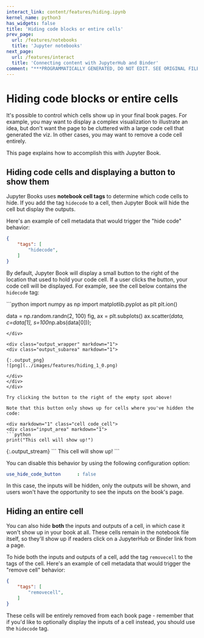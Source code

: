 ```yaml
---
interact_link: content/features/hiding.ipynb
kernel_name: python3
has_widgets: false
title: 'Hiding code blocks or entire cells'
prev_page:
  url: /features/notebooks
  title: 'Jupyter notebooks'
next_page:
  url: /features/interact
  title: 'Connecting content with JupyterHub and Binder'
comment: "***PROGRAMMATICALLY GENERATED, DO NOT EDIT. SEE ORIGINAL FILES IN /content***"
---
```


# Hiding code blocks or entire cells

It's possible to control which cells show up in your final book pages. For example,
you may want to display a complex visualization to illustrate an idea, but don't
want the page to be cluttered with a large code cell that generated the viz. In other
cases, you may want to remove a code cell entirely.

This page explains how to accomplish this with Jupyter Book.

## Hiding code cells and displaying a button to show them

Jupyter Books uses **notebook cell tags** to determine which code cells to hide.
If you add the tag `hidecode` to a cell, then Jupyter Book will hide the cell but
display the outputs.

Here's an example of cell metadata that would trigger the "hide code" behavior:

```json
{
    "tags": [
        "hidecode",
    ]
}
```

By default, Jupyter Book will display a small button to the right of the 
location that used to hold your code cell. If a user clicks the button, your
code cell will be displayed. For example, see the cell below contains the `hidecode`
tag:

<div markdown="1" class="cell code_cell">
<div class="input_area hidecode" markdown="1">
```python
import numpy as np
import matplotlib.pyplot as plt
plt.ion()

data = np.random.randn(2, 100)
fig, ax = plt.subplots()
ax.scatter(*data, c=data[1], s=100*np.abs(data[0]));
```
</div>

<div class="output_wrapper" markdown="1">
<div class="output_subarea" markdown="1">

{:.output_png}
![png](../images/features/hiding_1_0.png)

</div>
</div>
</div>

Try clicking the button to the right of the empty spot above!

Note that this button only shows up for cells where you've hidden the code:

<div markdown="1" class="cell code_cell">
<div class="input_area" markdown="1">
```python
print("This cell will show up!")
```
</div>

<div class="output_wrapper" markdown="1">
<div class="output_subarea" markdown="1">
{:.output_stream}
```
This cell will show up!
```
</div>
</div>
</div>

You can disable this behavior by using the following configuration option:

```yaml
use_hide_code_button      : false 
```

In this case, the inputs will be hidden, only the outputs will be shown, and
users won't have the opportunity to see the inputs on the book's page.

## Hiding an entire cell

You can also hide **both** the inputs and outputs of a cell, in which case it
won't show up in your book at all. These cells remain in the notebook file itself,
so they'll show up if readers click on a JupyterHub or Binder link from a page.

To hide both the inputs and outputs of a cell, add the tag `removecell` to the tags
of the cell. Here's an example of cell metadata that would trigger the "remove cell" behavior:

```json
{
    "tags": [
        "removecell",
    ]
}
```

These cells will be entirely removed from each book page - remember that if you'd like to
optionally display the inputs of a cell instead, you should use the `hidecode` tag.
